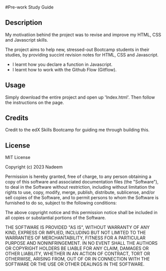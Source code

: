 #Pre-work Study Guide

## Description

My motivatiion behind the project was to revise and improve my HTML, CSS and Javascript skills.

The project aims to help new, stressed-out Bootcamp students in their studies, by providing succint revision notes for HTML, CSS and Javascript.

- I learnt how you declare a function in Javascript.
- I learnt how to work with the Github Flow (Gitflow).

## Usage

Simply download the entire project and open up 'Index.html'. Then follow the instructions on the page.

## Credits

Credit to the edX Skills Bootcamp for guiding me through building this.

## License

MIT License

Copyright (c) 2023 Nadeem

Permission is hereby granted, free of charge, to any person obtaining a copy
of this software and associated documentation files (the "Software"), to deal
in the Software without restriction, including without limitation the rights
to use, copy, modify, merge, publish, distribute, sublicense, and/or sell
copies of the Software, and to permit persons to whom the Software is
furnished to do so, subject to the following conditions:

The above copyright notice and this permission notice shall be included in all
copies or substantial portions of the Software.

THE SOFTWARE IS PROVIDED "AS IS", WITHOUT WARRANTY OF ANY KIND, EXPRESS OR
IMPLIED, INCLUDING BUT NOT LIMITED TO THE WARRANTIES OF MERCHANTABILITY,
FITNESS FOR A PARTICULAR PURPOSE AND NONINFRINGEMENT. IN NO EVENT SHALL THE
AUTHORS OR COPYRIGHT HOLDERS BE LIABLE FOR ANY CLAIM, DAMAGES OR OTHER
LIABILITY, WHETHER IN AN ACTION OF CONTRACT, TORT OR OTHERWISE, ARISING FROM,
OUT OF OR IN CONNECTION WITH THE SOFTWARE OR THE USE OR OTHER DEALINGS IN THE
SOFTWARE.
